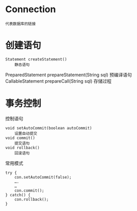 # Connection


	代表数据库的链接
	

# 创建语句

	Statement createStatement()  
		静态语句
  PreparedStatement prepareStatement(String sql)
		预编译语句
	CallableStatement prepareCall(String sql)
		存储过程
   
   
# 事务控制

控制语句

	void setAutoCommit(boolean autoCommit)
		设置自动提交
	void commit() 
		提交语句
	void rollback() 
		回滚语句


常用模式

	try {
		con.setAutoCommit(false);
		….
		…
		con.commit();
	} catch() {
		con.rollback();
	}


